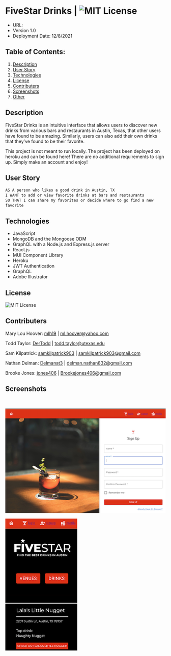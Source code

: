 # FiveStar Drinks | ![MIT License](https://img.shields.io/apm/l/PACK?style=plastic)
* URL:
* Version 1.0
* Deployment Date: 12/8/2021

## Table of Contents:
  1. [Description](#description) 
  2. [User Story](#usage)
  4. [Technologies](#technologies)
  5. [License](#license) 
  6. [Contributers](#contributers) 
  7. [Screenshots](#screenshots)
  8. [Other](#other)

## Description
FiveStar Drinks is an intuitive interface that allows users to discover new drinks from various bars and restaurants in Austin, Texas, that other users have found to be amazing. Similarly, users can also add their own drinks that they’ve found to be their favorite.
 
This project is not meant to run locally. The project has been deployed on heroku and can be found here! There are no additional requirements to sign up. Simply make an account and enjoy!

## User Story
```
AS A person who likes a good drink in Austin, TX
I WANT to add or view favorite drinks at bars and restaurants
SO THAT I can share my favorites or decide where to go find a new favorite
```

## Technologies
* JavaScript
* MongoDB and the Mongoose ODM
* GraphQL with a Node.js and Express.js server
* React.js
* MUI Component Library
* Heroku 
* JWT Authentication
* GraphQL
* Adobe Illustrator 

## License
![MIT License](https://img.shields.io/apm/l/PACK?style=plastic)

## Contributers
Mary Lou Hoover: [mlh19](https://www.github.com/mlh19) | [ml.hoover@yahoo.com](mailto:ml.hoover@yahoo.com)

Todd Taylor: [DerTodd](https://github.com/DerTodd) | [todd.taylor@utexas.edu](mailto:todd.taylor@utexas.edu)

Sam Kilpatrick: [samkilpatrick903](http://github.com/samkilpatrick903) | [samkilpatrick903@gmail.com](mailto:samkilpatrick903@gmail.com)

Nathan Delman: [Delmanat3](https://github.com/Delmanat3) | [delman.nathan832@gmail.com](delman.nathan832@gmail.com)

Brooke Jones: [jones406](https://github.com/jones406) | [Brookejones406@gmail.com](Brookejones406@gmail.com )

## Screenshots
<br>

![Sign-in Page](./client/src/assets/rm2.png)
<br>

![Landing Page](./client/src/assets/rm1.png)


